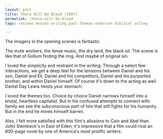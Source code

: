 ```yaml
---
layout: post
title: There Will Be Blood (2007)
permalink: /there-will-be-blood
tags: reviews movies writing paul-thomas-anderson biblical acting

---
```


The imagery in the opening scenes is fantastic.
<!--more-->
The mute workers, the tense music, the dry land, the black oil.
The scene is like that of Gollum finding the ring.
And maybe of original sin.

I loved the simplicity and restraint in the writing.
Through a select few interactions, we get a deep feel for the tensions between Daniel and his son, Daniel and Eli, Daniel and his competitors, Daniel and his purported brother, and within Daniel himself.
Of course it's down to the acting as well.
Daniel Day Lewis twists your stomach.

I loved the themes too.
Choice by choice Daniel narrows himself into a brutal, heartless capitalist.
But in his confused attempts to connect with family we see the subconscious part of him that still fights for his humanity.
But in the end he mines himself barren.

Also, I felt more satisfied with this film's allusions to Cain and Abel than John Steinbeck's in East of Eden; it's impressive that a film could rival an 800-page novel by one of America's most prolific writers.